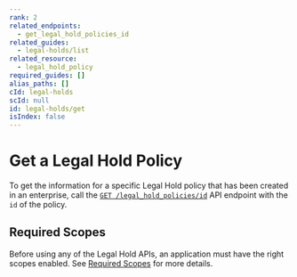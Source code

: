 ```yaml
---
rank: 2
related_endpoints:
  - get_legal_hold_policies_id
related_guides:
  - legal-holds/list
related_resource:
  - legal_hold_policy
required_guides: []
alias_paths: []
cId: legal-holds
scId: null
id: legal-holds/get
isIndex: false
---
```


# Get a Legal Hold Policy

To get the information for a specific Legal Hold policy that has been created in
an enterprise, call the [`GET /legal_hold_policies/id`][legal_hold] API endpoint
with the `id` of the policy.

<Samples id='get_legal_hold_policies' >

</Samples>

## Required Scopes

Before using any of the Legal Hold APIs, an application must have the right
scopes enabled. See [Required Scopes][scopes] for more details.

[legal_hold]: e://get_legal_hold_policies_id
[scopes]: g://legal-holds#required-scopes
